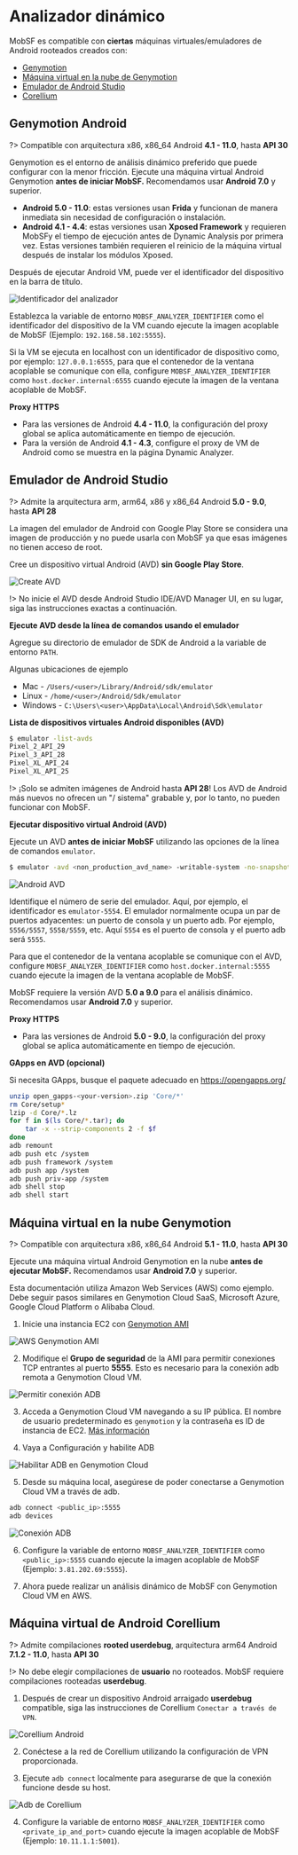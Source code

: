 # Analizador dinámico

MobSF es compatible con **ciertas** máquinas virtuales/emuladores de Android rooteados creados con:
* [Genymotion](https://www.genymotion.com/download/)
* [Máquina virtual en la nube de Genymotion](https://www.genymotion.com/pricing/)
* [Emulador de Android Studio](https://developer.android.com/studio)
* [Corellium](https://support.corellium.com/getting-started/introduction-to-virtual-devices/quickstart-for-android)

## Genymotion Android
?> Compatible con arquitectura x86, x86_64 Android **4.1 - 11.0**, hasta **API 30**

Genymotion es el entorno de análisis dinámico preferido que puede configurar con la menor fricción. Ejecute una máquina virtual Android Genymotion **antes de iniciar MobSF.** Recomendamos usar **Android 7.0** y superior.

* **Android 5.0 - 11.0**: estas versiones usan **Frida** y funcionan de manera inmediata sin necesidad de configuración o instalación.
* **Android 4.1 - 4.4**: estas versiones usan **Xposed Framework** y requieren MobSFy el tiempo de ejecución antes de Dynamic Analysis por primera vez. Estas versiones también requieren el reinicio de la máquina virtual después de instalar los módulos Xposed.

Después de ejecutar Android VM, puede ver el identificador del dispositivo en la barra de título.


![Identificador del analizador](https://github.com/MobSF/Mobile-Security-Framework-MobSF/assets/4301109/6204cdf4-1bc6-4b9a-a9f6-99db64c2f8e2)

Establezca la variable de entorno `MOBSF_ANALYZER_IDENTIFIER` como el identificador del dispositivo de la VM cuando ejecute la imagen acoplable de MobSF (Ejemplo: `192.168.58.102:5555`).

Si la VM se ejecuta en localhost con un identificador de dispositivo como, por ejemplo: `127.0.0.1:6555`, para que el contenedor de la ventana acoplable se comunique con ella, configure `MOBSF_ANALYZER_IDENTIFIER` como `host.docker.internal:6555` cuando ejecute la imagen de la ventana acoplable de MobSF.

**Proxy HTTPS**

* Para las versiones de Android **4.4 - 11.0**, la configuración del proxy global se aplica automáticamente en tiempo de ejecución.
* Para la versión de Android **4.1 - 4.3**, configure el proxy de VM de Android como se muestra en la página Dynamic Analyzer.

## Emulador de Android Studio
?> Admite la arquitectura arm, arm64, x86 y x86_64 Android **5.0 - 9.0**, hasta **API 28**

La imagen del emulador de Android con Google Play Store se considera una imagen de producción y no puede usarla con MobSF ya que esas imágenes no tienen acceso de root.

Cree un dispositivo virtual Android (AVD) **sin Google Play Store**.

![Create AVD](https://github.com/MobSF/Mobile-Security-Framework-MobSF/assets/4301109/28199a89-847a-411f-9f85-e1179b5f835a)

!> No inicie el AVD desde Android Studio IDE/AVD Manager UI, en su lugar, siga las instrucciones exactas a continuación.


**Ejecute AVD desde la línea de comandos usando el emulador**

Agregue su directorio de emulador de SDK de Android a la variable de entorno `PATH`.

Algunas ubicaciones de ejemplo

* Mac - `/Users/<user>/Library/Android/sdk/emulator`
* Linux - `/home/<user>/Android/Sdk/emulator`
* Windows - `C:\Users\<user>\AppData\Local\Android\Sdk\emulator`

**Lista de dispositivos virtuales Android disponibles (AVD)**

```bash
$ emulator -list-avds
Pixel_2_API_29
Pixel_3_API_28
Pixel_XL_API_24
Pixel_XL_API_25
```

!> ¡Solo se admiten imágenes de Android hasta **API 28**! Los AVD de Android más nuevos no ofrecen un "/ sistema" grabable y, por lo tanto, no pueden funcionar con MobSF.

**Ejecutar dispositivo virtual Android (AVD)**

Ejecute un AVD **antes de iniciar MobSF** utilizando las opciones de la línea de comandos `emulator`.

```bash
$ emulator -avd <non_production_avd_name> -writable-system -no-snapshot
```

![Android AVD](https://github.com/MobSF/Mobile-Security-Framework-MobSF/assets/4301109/e9e849b6-69ad-47a4-8693-c75a0e1aa7cb)

Identifique el número de serie del emulador. Aquí, por ejemplo, el identificador es `emulator-5554`. El emulador normalmente ocupa un par de puertos adyacentes: un puerto de consola y un puerto adb. Por ejemplo, `5556/5557`, `5558/5559`, etc. Aquí `5554` es el puerto de consola y el puerto adb será `5555`.

Para que el contenedor de la ventana acoplable se comunique con el AVD, configure `MOBSF_ANALYZER_IDENTIFIER` como `host.docker.internal:5555` cuando ejecute la imagen de la ventana acoplable de MobSF.

MobSF requiere la versión AVD **5.0 a 9.0** para el análisis dinámico. Recomendamos usar **Android 7.0** y superior.

**Proxy HTTPS**

* Para las versiones de Android **5.0 - 9.0**, la configuración del proxy global se aplica automáticamente en tiempo de ejecución.

**GApps en AVD (opcional)**

Si necesita GApps, busque el paquete adecuado en <https://opengapps.org/>

```bash
unzip open_gapps-<your-version>.zip 'Core/*'
rm Core/setup*
lzip -d Core/*.lz
for f in $(ls Core/*.tar); do
    tar -x --strip-components 2 -f $f
done
adb remount
adb push etc /system
adb push framework /system
adb push app /system
adb push priv-app /system
adb shell stop
adb shell start
```

## Máquina virtual en la nube Genymotion
?> Compatible con arquitectura x86, x86_64 Android **5.1 - 11.0**, hasta **API 30**

Ejecute una máquina virtual Android Genymotion en la nube **antes de ejecutar MobSF.** Recomendamos usar **Android 7.0** y superior.

Esta documentación utiliza Amazon Web Services (AWS) como ejemplo. Debe seguir pasos similares en Genymotion Cloud SaaS, Microsoft Azure, Google Cloud Platform o Alibaba Cloud.

1. Inicie una instancia EC2 con [Genymotion AMI](https://aws.amazon.com/marketplace/seller-profile?id=933724b4-d35f-4266-905e-e52e4792bc45)

![AWS Genymotion AMI](https://user-images.githubusercontent.com/4301109/81505732-7bb3a100-92bf-11ea-9ba5-b1899810db2e.png)

2. Modifique el **Grupo de seguridad** de la AMI para permitir conexiones TCP entrantes al puerto **5555**. Esto es necesario para la conexión adb remota a Genymotion Cloud VM.

![Permitir conexión ADB](https://user-images.githubusercontent.com/4301109/81505878-9b979480-92c0-11ea-9456-32cf5254d381.png)

3. Acceda a Genymotion Cloud VM navegando a su IP pública. El nombre de usuario predeterminado es `genymotion` y la contraseña es ID de instancia de EC2.
[Más información](https://docs.genymotion.com/paas/02_Getting_Started/021_AWS/)

4. Vaya a Configuración y habilite ADB

![Habilitar ADB en Genymotion Cloud](https://user-images.githubusercontent.com/4301109/81505975-46a84e00-92c1-11ea-82a5-8912f96849b1.png)

5. Desde su máquina local, asegúrese de poder conectarse a Genymotion Cloud VM a través de adb.


```bash
adb connect <public_ip>:5555
adb devices
```

![Conexión ADB](https://user-images.githubusercontent.com/4301109/81506018-9be45f80-92c1-11ea-8486-fcac8daee7be.png)

6. Configure la variable de entorno `MOBSF_ANALYZER_IDENTIFIER` como `<public_ip>:5555` cuando ejecute la imagen acoplable de MobSF (Ejemplo: `3.81.202.69:5555`).

7. Ahora puede realizar un análisis dinámico de MobSF con Genymotion Cloud VM en AWS.

## Máquina virtual de Android Corellium

?> Admite compilaciones **rooted userdebug**, arquitectura arm64 Android **7.1.2 - 11.0**, hasta **API 30**

!> No debe elegir compilaciones de **usuario** no rooteados. MobSF requiere compilaciones rooteadas **userdebug**.

1. Después de crear un dispositivo Android arraigado **userdebug** compatible, siga las instrucciones de Corellium `Conectar a través de VPN`.

![Corellium Android](https://github.com/MobSF/Mobile-Security-Framework-MobSF/assets/4301109/f384421c-98af-47b1-8d98-29641d9ca974)

2. Conéctese a la red de Corellium utilizando la configuración de VPN proporcionada.

3. Ejecute `adb connect` localmente para asegurarse de que la conexión funcione desde su host.

![Adb de Corellium](https://github.com/MobSF/Mobile-Security-Framework-MobSF/assets/4301109/c6f1135e-b1ef-4a14-b9bf-6ebfab2e3cca)

4. Configure la variable de entorno `MOBSF_ANALYZER_IDENTIFIER` como `<private_ip_and_port>` cuando ejecute la imagen acoplable de MobSF (Ejemplo: `10.11.1.1:5001`).